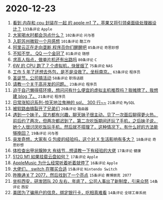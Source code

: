 # 2020-12-23

1. [看到 内存和 cpu 封装在一起 的 apple m1 了，苹果又将引领桌面级处理器设计？](https://www.v2ex.com/t/738080) ``133条评论`` ``Apple``
1. [大家喝水时都会泡点什么？](https://www.v2ex.com/t/738107) ``102条评论`` ``问与答``
1. [入职苏州微软一个月感想](https://www.v2ex.com/t/738196) ``101条评论`` ``酷工作``
1. [阿里云正在走向垄断,程序员你们醒醒吧](https://www.v2ex.com/t/738070) ``85条评论`` ``奇思妙想``
1. [不知不觉， QQ 一个金冠了](https://www.v2ex.com/t/738155) ``81条评论`` ``随想``
1. [求高人指点，做单片机还有出路吗](https://www.v2ex.com/t/738094) ``80条评论`` ``C``
1. [6W 的 CPU 跑了 7 个虚拟机，快冒烟了](https://www.v2ex.com/t/738188) ``75条评论`` ``NAS``
1. [工作 5 年了还想去外包，是不是没救了。坐标南京。](https://www.v2ex.com/t/738165) ``63条评论`` ``程序员``
1. [圣诞节，公司搞活动](https://www.v2ex.com/t/738109) ``58条评论`` ``职场话题``
1. [请教一个关于高并发的问题。](https://www.v2ex.com/t/738309) ``23条评论`` ``程序员``
1. [迫于自己懒得搭环境，想问问有什么便宜的虚拟主机推荐吗？我摊牌了，我想建 blog 了。](https://www.v2ex.com/t/738288) ``21条评论`` ``程序员``
1. [日常涨知识系列-惊天地泣鬼神的 sql， 300 行~~](https://www.v2ex.com/t/738226) ``21条评论`` ``MySQL``
1. [被软路由搞裂开了兄弟们](https://www.v2ex.com/t/738181) ``20条评论`` ``路由器``
1. [遇到一个妹子，双方都有兴趣，聊天妹子很主动，见了一次面后聊得更火热，前后约了两次，但两次都迟到了，第二次吃饭期间还玩了手机，之后妹子说，她个人很讨厌吃饭玩手机，然后就不搭理了，这种情况下，有什么好的方法能够挽回？](https://www.v2ex.com/t/738219) ``19条评论`` ``问与答``
1. [突发奇想，大家有 G 包皮的经验吗，这个对 X 生活影响有多大？](https://www.v2ex.com/t/738199) ``18条评论`` ``奇思妙想``
1. [体检查出甲状腺肿大,有结节...想请教一下有经验的大佬](https://www.v2ex.com/t/738149) ``17条评论`` ``健康``
1. [512G M1 如果挂载云盘如何？](https://www.v2ex.com/t/738108) ``17条评论`` ``Apple``
1. [AppleMusic 为什么经常听着听着就停了](https://www.v2ex.com/t/738091) ``16条评论`` ``Apple``
1. [大佬们， switch 在哪买合适](https://www.v2ex.com/t/738191) ``15条评论`` ``Nintendo Switch``
1. [昨晚通关了 2077，然后找到了一个亮点](https://www.v2ex.com/t/738103) ``15条评论`` ``赛博朋克 2077``
1. [坐标西安，研发团队 20 左右，年底了，公司人事出了新制度，引来众怒](https://www.v2ex.com/t/738324) ``14条评论`` ``西安``
1. [美团为了骗用户的信息，绑定银行卡，吃相真难看](https://www.v2ex.com/t/738257) ``14条评论`` ``全球工单系统``
